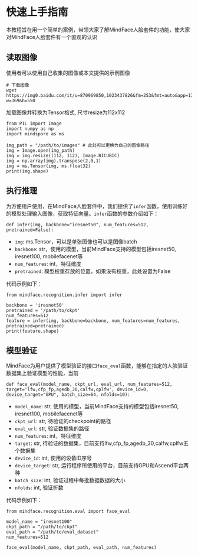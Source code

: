 # 快速上手指南

本教程旨在用一个简单的案例，带领大家了解MindFace人脸套件的功能，使大家对MindFace人脸套件有一个直观的认识

## 读取图像
使用者可以使用自己收集的图像或本文提供的示例图像
```
# 下载图像
wget https://img0.baidu.com/it/u=870969850,1023437826&fm=253&fmt=auto&app=138&f=JPEG?w=369&h=550
```
加载图像并转换为Tensor格式, 尺寸resize为112x112
```
from PIL import Image
import numpy as np
import mindspore as ms

img_path = "/path/to/images" # 此处可以更换为自己的图像路径
img = Image.open(img_path)
img = img.resize((112, 112), Image.BICUBIC)
img = np.array(img).transpose(2,0,1)
img = ms.Tensor(img, ms.float32)
print(img.shape)
```

## 执行推理

为方便用户使用，在MindFace人脸套件中，我们提供了`infer`函数，使用训练好的模型处理输入图像，获取特征向量。`infer`函数的参数介绍如下：

`def infer(img, backbone="iresnet50", num_features=512, pretrained=False):`
* `img`: ms.Tensor，可以是单张图像也可以是图像batch
* `backbone`: str，使用的模型，当前MindFace支持的模型包括iresnet50, iresnet100, mobilefacenet等
* `num_features`: int，特征维度
* `pretrained`: 模型权重存放的位置，如果没有权重，此处设置为False

代码示例如下：

```
from mindface.recognition.infer import infer

backbone = 'iresnet50'
pretrained = '/path/to/ckpt'
num_features=512
feature = infer(img, backbone=backbone, num_features=num_features, pretrained=pretrained)
print(feature.shape)
```

## 模型验证
MindFace为用户提供了模型验证的接口`face_eval`函数，能够在指定的人脸验证数据集上验证模型的性能，当前

`def face_eval(model_name, ckpt_url, eval_url, num_features=512, target='lfw,cfp_fp,agedb_30,calfw,cplfw', device_id=0, device_target="GPU", batch_size=64, nfolds=10):`
* `model_name`: str, 使用的模型，当前MindFace支持的模型包括iresnet50, iresnet100, mobilefacenet等
* `ckpt_url`: str, 待验证的checkpoint的路径
* `eval_url`: str, 验证数据集的路径
* `num_features`: int，特征维度
* `target`: str, 待验证的数据集，目前支持lfw,cfp_fp,agedb_30,calfw,cplfw五个数据集
* `device_id`: int, 使用的设备ID序号
* `device_target`: str, 运行程序所使用的平台，目前支持GPU和Ascend平台两种
* `batch_size`: int, 验证过程中每批数据数据的大小
* `nfolds`: int, 验证折数

代码示例如下：

```
from mindface.recognition.eval import face_eval

model_name = "iresnet100"
ckpt_path = "/path/to/ckpt"
eval_path = "/path/to/eval_dataset"
num_features=512

face_eval(model_name, ckpt_path, eval_path, num_features)
```